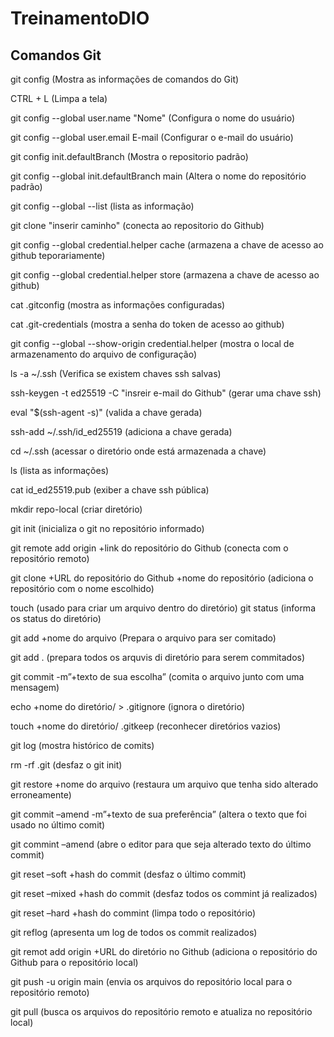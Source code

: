 # TreinamentoDIO

## Comandos Git

git config (Mostra as informações de comandos do Git)

CTRL + L (Limpa a tela)

git config --global user.name "Nome" (Configura o nome do usuário)

git config --global user.email E-mail
(Configurar o e-mail do usuário)

git config init.defaultBranch (Mostra o repositorio padrão)

git config --global init.defaultBranch main (Altera o nome do repositório padrão)

git config --global --list (lista as informação)

git clone "inserir caminho" (conecta ao repositorio do Github)

git config --global credential.helper cache (armazena a chave de acesso ao github teporariamente)

git config --global credential.helper store (armazena a chave de acesso ao github)

cat .gitconfig (mostra as informações configuradas)

cat .git-credentials (mostra a senha do token de acesso ao github)

git config --global --show-origin credential.helper (mostra o local de armazenamento do arquivo de configuração)

ls -a ~/.ssh (Verifica se existem chaves ssh salvas)

ssh-keygen -t ed25519 -C "insreir e-mail do Github" (gerar uma chave ssh)

eval "$(ssh-agent -s)" (valida a chave gerada)

ssh-add ~/.ssh/id_ed25519 (adiciona a chave gerada)

cd ~/.ssh (acessar o diretório onde está armazenada a chave)

ls (lista as informações)

cat id_ed25519.pub (exiber a chave ssh pública)

mkdir repo-local (criar diretório)

git init (inicializa o git no repositório informado)

git remote add origin +link do repositório do Github (conecta com o repositório remoto)

git clone +URL do repositório do Github +nome do repositório (adiciona o repositório com o nome escolhido)

touch (usado para criar um arquivo dentro do diretório)
git status (informa os status do diretório)

git add +nome do arquivo (Prepara o arquivo para ser comitado)

git add . (prepara todos os arquvis di diretório para serem commitados)

git commit -m”+texto de sua escolha” (comita o arquivo junto com uma mensagem)

echo +nome do diretório/ > .gitignore (ignora o diretório)

touch +nome do diretório/ .gitkeep (reconhecer diretórios vazios)

git log (mostra histórico de comits)

rm -rf .git (desfaz o git init)

git restore +nome do arquivo (restaura um arquivo que tenha sido alterado erroneamente)

git commit –amend -m”+texto de sua preferência” (altera o texto que foi usado no último comit)

git commint –amend (abre o editor para que seja alterado texto do último commit)

git reset –soft +hash do commit (desfaz o último commit)

git reset –mixed +hash do commit (desfaz todos os commint já realizados)

git reset –hard +hash do commint (limpa todo o repositório)

git reflog (apresenta um log de todos os commit realizados)

git remot add origin +URL do diretório no Github (adiciona o repositório do Github para o repositório local)

git push -u origin main (envia os arquivos do repositório local para o repositório remoto)

git pull (busca os arquivos do repositório remoto e atualiza no repositório local)
